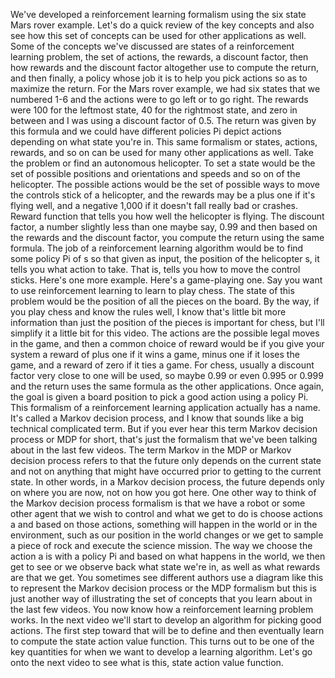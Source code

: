 We've developed a reinforcement learning formalism using the six state Mars rover example. Let's do a quick review of the key concepts and also see how this set of concepts can be used for other applications as well. Some of the concepts we've discussed are states of a reinforcement learning problem, the set of actions, the rewards, a discount factor, then how rewards and the discount factor altogether use to compute the return, and then finally, a policy whose job it is to help you pick actions so as to maximize the return. For the Mars rover example, we had six states that we numbered 1-6 and the actions were to go left or to go right. The rewards were 100 for the leftmost state, 40 for the rightmost state, and zero in between and I was using a discount factor of 0.5. The return was given by this formula and we could have different policies Pi depict actions depending on what state you're in. This same formalism or states, actions, rewards, and so on can be used for many other applications as well. Take the problem or find an autonomous helicopter. To set a state would be the set of possible positions and orientations and speeds and so on of the helicopter. The possible actions would be the set of possible ways to move the controls stick of a helicopter, and the rewards may be a plus one if it's flying well, and a negative 1,000 if it doesn't fall really bad or crashes. Reward function that tells you how well the helicopter is flying. The discount factor, a number slightly less than one maybe say, 0.99 and then based on the rewards and the discount factor, you compute the return using the same formula. The job of a reinforcement learning algorithm would be to find some policy Pi of s so that given as input, the position of the helicopter s, it tells you what action to take. That is, tells you how to move the control sticks. Here's one more example. Here's a game-playing one. Say you want to use reinforcement learning to learn to play chess. The state of this problem would be the position of all the pieces on the board. By the way, if you play chess and know the rules well, I know that's little bit more information than just the position of the pieces is important for chess, but I'll simplify it a little bit for this video. The actions are the possible legal moves in the game, and then a common choice of reward would be if you give your system a reward of plus one if it wins a game, minus one if it loses the game, and a reward of zero if it ties a game. For chess, usually a discount factor very close to one will be used, so maybe 0.99 or even 0.995 or 0.999 and the return uses the same formula as the other applications. Once again, the goal is given a board position to pick a good action using a policy Pi. This formalism of a reinforcement learning application actually has a name. It's called a Markov decision process, and I know that sounds like a big technical complicated term. But if you ever hear this term Markov decision process or MDP for short, that's just the formalism that we've been talking about in the last few videos. The term Markov in the MDP or Markov decision process refers to that the future only depends on the current state and not on anything that might have occurred prior to getting to the current state. In other words, in a Markov decision process, the future depends only on where you are now, not on how you got here. One other way to think of the Markov decision process formalism is that we have a robot or some other agent that we wish to control and what we get to do is choose actions a and based on those actions, something will happen in the world or in the environment, such as our position in the world changes or we get to sample a piece of rock and execute the science mission. The way we choose the action a is with a policy Pi and based on what happens in the world, we then get to see or we observe back what state we're in, as well as what rewards are that we get. You sometimes see different authors use a diagram like this to represent the Markov decision process or the MDP formalism but this is just another way of illustrating the set of concepts that you learn about in the last few videos. You now know how a reinforcement learning problem works. In the next video we'll start to develop an algorithm for picking good actions. The first step toward that will be to define and then eventually learn to compute the state action value function. This turns out to be one of the key quantities for when we want to develop a learning algorithm. Let's go onto the next video to see what is this, state action value function.